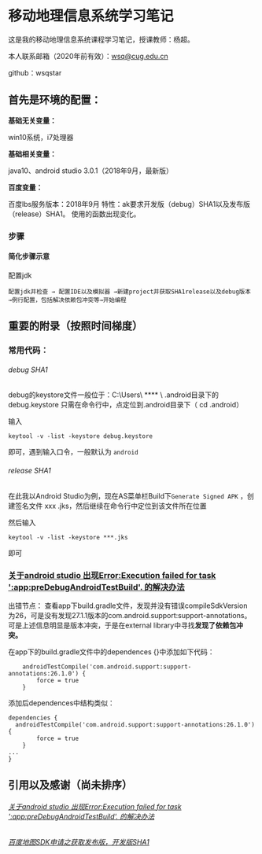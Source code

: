 # 移动地理信息系统学习笔记
这是我的移动地理信息系统课程学习笔记，授课教师：杨超。

本人联系邮箱（2020年前有效）：wsq@cug.edu.cn

github：wsqstar



## 首先是环境的配置：

**基础无关变量：**

win10系统，i7处理器

**基础相关变量：**

java10、android studio 3.0.1（2018年9月，最新版）

**百度变量：**

百度lbs服务版本：2018年9月 特性：ak要求开发版（debug）SHA1以及发布版（release）SHA1。
使用的函数出现变化。

### 步骤
#### 简化步骤示意
配置jdk



```
配置jdk并检查 → 配置IDE以及模拟器 →新建project并获取SHA1release以及debug版本 →例行配置，包括解决依赖包冲突等→开始编程
```










## 重要的附录（按照时间梯度）
### 常用代码：

###### debug SHA1
debug的keystore文件一般位于：C:\Users\ **** \ .android目录下的debug.keystore
只需在命令行中，点定位到.android目录下（  cd .android）

输入
```
keytool -v -list -keystore debug.keystore
```
即可，遇到输入口令，一般默认为  `android`

###### release SHA1

在此我以Android Studio为例，现在AS菜单栏Build下`Generate Signed APK` ，创建签名文件 xxx .jks，然后继续在命令行中定位到该文件所在位置

然后输入 

```
keytool -v -list -keystore ***.jks
```

即可



### [关于android studio 出现Error:Execution failed for task ':app:preDebugAndroidTestBuild'. 的解决办法](https://blog.csdn.net/fighting_2017/article/details/80244982)

出错节点：
查看app下build.gradle文件，发现并没有错误compileSdkVersion 为26，可是没有发现27.1.1版本的com.android.support:support-annotations。可是上述信息明显是版本冲突，于是在external library中寻找**发现了依赖包冲突。**

在app下的build.gradle文件中的dependences {}中添加如下代码：


```
    androidTestCompile('com.android.support:support-annotations:26.1.0') {
        force = true
    }

```

添加后dependences中结构类似：


```
dependencies {
  androidTestCompile('com.android.support:support-annotations:26.1.0') {
        force = true
    }
...
}
```



## 引用以及感谢（尚未排序）


###### [关于android studio 出现Error:Execution failed for task ':app:preDebugAndroidTestBuild'. 的解决办法](https://blog.csdn.net/fighting_2017/article/details/80244982)


###### [百度地图SDK申请之获取发布版，开发版SHA1](https://blog.csdn.net/qq_30548105/article/details/53535610)






